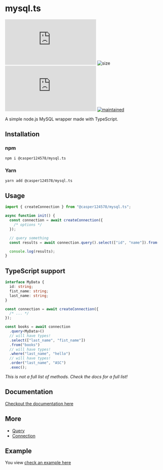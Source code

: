 # mysql.ts

[![npm][npm_url_img]][npm_url]
![size][size_url]
![license][license_url]
[![maintained][maintained_url]][github_url]

A simple node.js MySQL wrapper made with TypeScript.

## Installation

### npm

```bash
npm i @casper124578/mysql.ts
```

### Yarn

```bash
yarn add @casper124578/mysql.ts
```

## Usage

```ts
import { createConnection } from "@casper124578/mysql.ts";

async function init() {
  const connection = await createConnection({
    /* options */
  });

  // query something
  const results = await connection.query().select(["id", "name"]).from("books").exec();

  console.log(results);
}
```

## TypeScript support

```ts
interface MyData {
  id: string;
  fist_name: string;
  last_name: string;
}

const connection = await createConnection({
  /* ... */
});

const books = await connection
  .query<MyData>()
  // will have types!
  .select(["last_name", "fist_name"])
  .from("books")
  // will have types!
  .where("last_name", "hello")
  // will have types!
  .order("last_name", "ASC")
  .exec();
```

_This is not a full list of methods. Check the docs for a full list!_

## Documentation

[Checkout the documentation here](./docs/README.md)

## More

- [Query](./Query.md)
- [Connection](./Connection.md)

## Example

You view [check an example here](https://github.com/Dev-CasperTheGhost/mysql.ts-example)

[size_url]: https://img.shields.io/bundlephobia/min/@casper124578/mysql.ts/latest
[license_url]: https://img.shields.io/github/license/dev-caspertheghost/mysql.ts
[maintained_url]: https://img.shields.io/badge/maintained-yes-green
[npm_url]: https://npmjs.org/@casper124578/mysql.ts
[npm_url_img]: https://img.shields.io/npm/v/@casper124578/mysql.ts
[github_url]: https://github.com/dev-caspertheghost/mysql.ts
